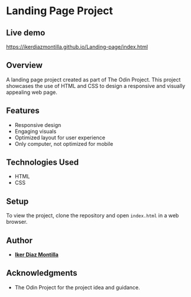 # Landing Page Project
## Live demo
https://ikerdiazmontilla.github.io/Landing-page/index.html

## Overview
A landing page project created as part of The Odin Project. This project showcases the use of HTML and CSS to design a responsive and visually appealing web page.

## Features
- Responsive design
- Engaging visuals
- Optimized layout for user experience
- Only computer, not optimized for mobile

## Technologies Used
- HTML
- CSS

## Setup
To view the project, clone the repository and open `index.html` in a web browser.

## Author
- [**Iker Diaz Montilla**](https://github.com/Ikerdiazmontilla)

## Acknowledgments
- The Odin Project for the project idea and guidance.
